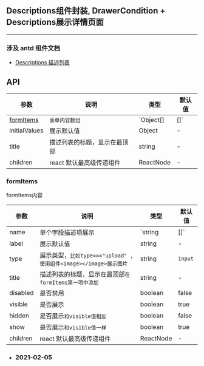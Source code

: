 
## Descriptions组件封装, DrawerCondition + Descriptions展示详情页面

---

### 涉及 antd 组件文档

- [Descriptions 描述列表](https://ant.design/components/descriptions-cn/)

## API

| 参数 | 说明 | 类型 | 默认值 
--- | --- | ---- | ----
| [formItems](#formItems) | `表单内容数组`  | `Object[] | []` | -
| initialValues | 展示默认值 | Object | -
| title |  描述列表的标题，显示在最顶部 | string | -
| children | react 默认最高级传递组件 | ReactNode | -


### <a id="formItems">formItems</a>

formItems内容

| 参数 | 说明 | 类型 | 默认值 
--- | --- | ---- | ----
| name | 单个字段描述项展示 | `string | []` | -
| label | 展示默认值 | string | -
| type | 展示类型，`比如type==="upload" ,使用组件<image></image>展示图片` | string | `input`
| title | 描述列表的标题，显示在最顶部`在formItems第一项中添加` | string | -
| disabled | 是否禁用 | boolean | false
| visible | 是否展示 | boolean | true
| hidden | 是否展示`和visible值相反` | boolean | false
| show | 是否展示`和visible值一样` | boolean | true
| children | react 默认最高级传递组件 | ReactNode | -


- ### 2021-02-05